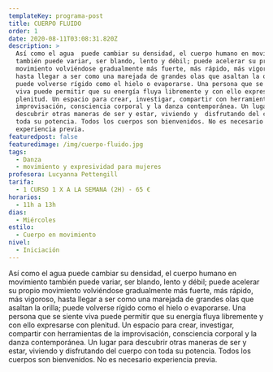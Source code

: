 ```yaml
---
templateKey: programa-post
title: CUERPO FLUIDO
order: 1
date: 2020-08-11T03:08:31.820Z
description: >
  Así como el agua  puede cambiar su densidad, el cuerpo humano en movimiento
  también puede variar, ser blando, lento y débil; puede acelerar su propio
  movimiento volviéndose gradualmente más fuerte, más rápido, más vigoroso,
  hasta llegar a ser como una marejada de grandes olas que asaltan la orilla;
  puede volverse rígido como el hielo o evaporarse. Una persona que se siente
  viva puede permitir que su energía fluya libremente y con ello expresarse con
  plenitud. Un espacio para crear, investigar, compartir con herramientas de la
  improvisación, consciencia corporal y la danza contemporánea. Un lugar para
  descubrir otras maneras de ser y estar, viviendo y  disfrutando del cuerpo con
  toda su potencia. Todos los cuerpos son bienvenidos. No es necesario
  experiencia previa.
featuredpost: false
featuredimage: /img/cuerpo-fluido.jpg
tags:
  - Danza
  - movimiento y expresividad para mujeres
profesora: Lucyanna Pettengill
tarifa:
  - 1 CURSO 1 X A LA SEMANA (2H) - 65 €
horarios:
  - 11h a 13h
dias:
  - Miércoles
estilo:
  - Cuerpo en movimiento
nivel:
  - Iniciación
---
```


Así como el agua puede cambiar su densidad, el cuerpo humano en movimiento también puede variar, ser blando, lento y débil; puede acelerar su propio movimiento volviéndose gradualmente más fuerte, más rápido, más vigoroso, hasta llegar a ser como una marejada de grandes olas que asaltan la orilla; puede volverse rígido como el hielo o evaporarse. Una persona que se siente viva puede permitir que su energía fluya libremente y con ello expresarse con plenitud.
Un espacio para crear, investigar, compartir con herramientas de la improvisación, consciencia corporal y la danza contemporánea.
Un lugar para descubrir otras maneras de ser y estar, viviendo y disfrutando del cuerpo con toda su potencia.
Todos los cuerpos son bienvenidos.
No es necesario experiencia previa.
